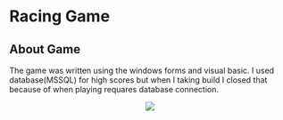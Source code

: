 # Racing Game

## About Game
The game was written using the windows forms and visual basic. I used database(MSSQL) for high scores but when I taking build I closed that because of when playing requares database connection.

<b></b>
<p align="center">
  <img src="https://github.com/meteahmetyakar/car-game/blob/main/gameplay.gif" /> 
</p>
